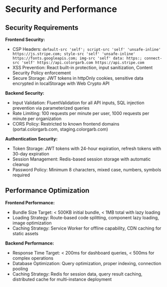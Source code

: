 # Security and Performance

## Security Requirements

**Frontend Security:**
- CSP Headers: `default-src 'self'; script-src 'self' 'unsafe-inline' https://js.stripe.com; style-src 'self' 'unsafe-inline' https://fonts.googleapis.com; img-src 'self' data: https:; connect-src 'self' https://api.colorgarb.com https://api.stripe.com`
- XSS Prevention: React built-in protection, input sanitization, Content Security Policy enforcement
- Secure Storage: JWT tokens in httpOnly cookies, sensitive data encrypted in localStorage with Web Crypto API

**Backend Security:**
- Input Validation: FluentValidation for all API inputs, SQL injection prevention via parameterized queries
- Rate Limiting: 100 requests per minute per user, 1000 requests per minute per organization
- CORS Policy: Restricted to known frontend domains (portal.colorgarb.com, staging.colorgarb.com)

**Authentication Security:**
- Token Storage: JWT tokens with 24-hour expiration, refresh tokens with 30-day expiration
- Session Management: Redis-based session storage with automatic cleanup
- Password Policy: Minimum 8 characters, mixed case, numbers, symbols required

## Performance Optimization

**Frontend Performance:**
- Bundle Size Target: < 500KB initial bundle, < 1MB total with lazy loading
- Loading Strategy: Route-based code splitting, component lazy loading, image optimization
- Caching Strategy: Service Worker for offline capability, CDN caching for static assets

**Backend Performance:**
- Response Time Target: < 200ms for dashboard queries, < 500ms for complex operations
- Database Optimization: Query optimization, proper indexing, connection pooling
- Caching Strategy: Redis for session data, query result caching, distributed cache for multi-instance deployment
